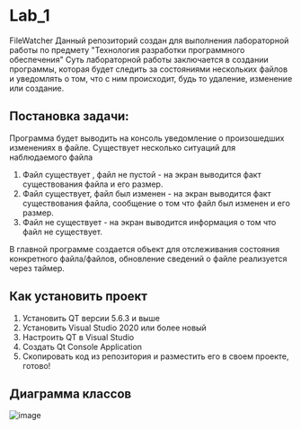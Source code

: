 # Lab_1

FileWatcher
Данный репозиторий создан для выполнения лабораторной работы по предмету "Технология разработки программного обеспечения"
Суть лабораторной работы заключается в создании программы, которая будет следить за состояниями нескольких файлов и уведомлять о том, что с ним происходит,
будь то удаление, изменение или создание.

<h2>Постановка задачи:</h2>

Программа будет выводить на консоль уведомление о произошедших изменениях в файле.
Существует несколько ситуаций для наблюдаемого файла

1. Файл существует , файл не  пустой - на экран выводится факт существования файла и его  размер.
2. Файл существует, файл был изменен - на экран выводится факт существования файла, сообщение о том что файл был изменен и его размер.  
3. Файл не существует - на экран выводится информация о том что файл не существует.

В главной программе создается объект для отслеживания состояния конкретного файла/файлов, обновление сведений о файле реализуется через таймер.

<h2>Как установить проект</h2>

1. Установить QT версии 5.6.3 и выше
2. Установить Visual Studio 2020 или более новый
3. Настроить QT в Visual Studio
4. Создать Qt Console Application
5. Скопировать код из репозитория и разместить его в своем проекте, готово!

<h2>Диаграмма классов</h2>

![image](https://user-images.githubusercontent.com/50704060/227574449-8972bfaf-b049-4929-8497-5ad22fda5fa4.png)

